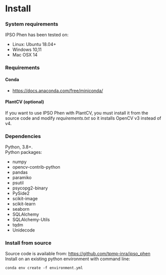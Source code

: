 # Install

### System requirements

 IPSO Phen has been tested on:

- Linux: Ubuntu 18.04+
- Windows 10,11
- Mac OSX 14

### Requirements

#### Conda
- https://docs.anaconda.com/free/miniconda/

#### PlantCV (optional)

If you want to use IPSO Phen with PlantCV, you must install it from the source code and modify *requirements.txt* so it installs OpenCV v3 instead of v4.


### Dependencies

Python, 3.8+.  
Python packages:

- numpy
- opencv-contrib-python
- pandas
- paramiko
- psutil
- psycopg2-binary
- PySide2
- scikit-image
- scikit-learn
- seaborn
- SQLAlchemy
- SQLAlchemy-Utils
- tqdm
- Unidecode


### Install from source

Source code is available from: <https://github.com/tpmp-inra/ipso_phen>  
Install on an existing python environment with command line:

```shell
conda env create -f environment.yml
```
